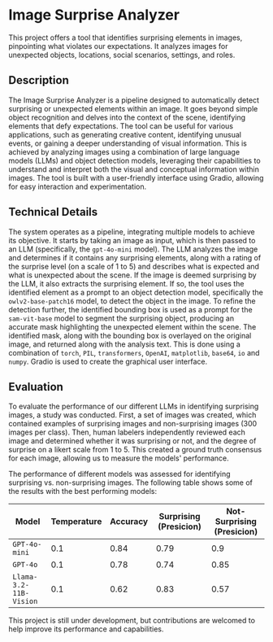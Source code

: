 # Image Surprise Analyzer

This project offers a tool that identifies surprising elements in images, pinpointing what violates our expectations. It analyzes images for unexpected objects, locations, social scenarios, settings, and roles.

## Description

The Image Surprise Analyzer is a pipeline designed to automatically detect surprising or unexpected elements within an image. It goes beyond simple object recognition and delves into the context of the scene, identifying elements that defy expectations. The tool can be useful for various applications, such as generating creative content, identifying unusual events, or gaining a deeper understanding of visual information. This is achieved by analyzing images using a combination of large language models (LLMs) and object detection models, leveraging their capabilities to understand and interpret both the visual and conceptual information within images. The tool is built with a user-friendly interface using Gradio, allowing for easy interaction and experimentation.

## Technical Details

The system operates as a pipeline, integrating multiple models to achieve its objective. It starts by taking an image as input, which is then passed to an LLM (specifically, the `gpt-4o-mini` model). The LLM analyzes the image and determines if it contains any surprising elements, along with a rating of the surprise level (on a scale of 1 to 5) and describes what is expected and what is unexpected about the scene. If the image is deemed surprising by the LLM, it also extracts the surprising element. If so, the tool uses the identified element as a prompt to an object detection model, specifically the `owlv2-base-patch16` model, to detect the object in the image. To refine the detection further, the identified bounding box is used as a prompt for the `sam-vit-base` model to segment the surprising object, producing an accurate mask highlighting the unexpected element within the scene. The identified mask, along with the bounding box is overlayed on the original image, and returned along with the analysis text. This is done using a combination of `torch`, `PIL`, `transformers`, `OpenAI`, `matplotlib`, `base64`, `io` and `numpy`. Gradio is used to create the graphical user interface.

## Evaluation

To evaluate the performance of our different LLMs in identifying surprising images, a study was conducted. First, a set of images was created, which contained examples of surprising images and non-surprising images (300 images per class). Then, human labelers independently reviewed each image and determined whether it was surprising or not, and the degree of surprise on a likert scale from 1 to 5. This created a ground truth consensus for each image, allowing us to measure the models' performance.

The performance of different models was assessed for identifying surprising vs. non-surprising images. The following table shows some of the results with the best performing models:

| Model                                                 | Temperature | Accuracy | Surprising (Presicion) | Not-Surprising (Presicion) |
|-------------------------------------------------------|----------|----------|------------|----------------|
| `GPT-4o-mini`                            | 0.1      | 0.84     | 0.79       | 0.9            |
| `GPT-4o`                                  | 0.1      | 0.78 | 0.74       | 0.85           |
| `Llama-3.2-11B-Vision`                           | 0.1      | 0.62     | 0.83       | 0.57           |

This project is still under development, but contributions are welcomed to help improve its performance and capabilities.
